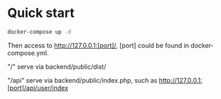 <!--
 * @Author: Louis Yu louis.yu@flashwire.com
 * @Date: 2022-09-07 10:46:41
 * @LastEditTime: 2022-09-07 15:39:54
-->
# Quick start

```bash
docker-compose up -d
```

Then access to http://127.0.0.1:[port]/, [port] could be found in docker-compose.yml.

"/" serve via backend/public/dist/

"/api" serve via backend/public/index.php, such as http://127.0.0.1:[port]/api/user/index